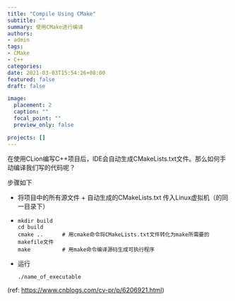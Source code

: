 ```yaml
---
title: "Compile Using CMake"
subtitle: ""
summary: 使用CMake进行编译
authors:
- admin
tags:
- CMake
- C++
categories:
date: 2021-03-03T15:54:26+08:00
featured: false
draft: false

image:
  placement: 2
  caption: ""
  focal_point: ""
  preview_only: false

projects: []
---
```



在使用CLion编写C++项目后，IDE会自动生成CMakeLists.txt文件。那么如何手动编译我们写的代码呢？

步骤如下

* 将项目中的所有源文件 + 自动生成的CMakeLists.txt 传入Linux虚拟机（的同一目录下）

* ```shell
  mkdir build
  cd build
  cmake ..		# 用cmake命令将CMakeLists.txt文件转化为make所需要的makefile文件
  make			# 用make命令编译源码生成可执行程序
  ```

* 运行

  ```shell
  ./name_of_executable
  ```



(ref: https://www.cnblogs.com/cv-pr/p/6206921.html)
